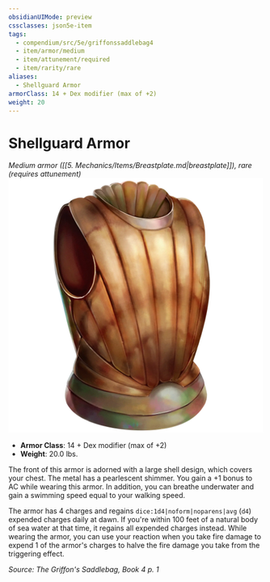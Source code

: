 ```yaml
---
obsidianUIMode: preview
cssclasses: json5e-item
tags:
  - compendium/src/5e/griffonssaddlebag4
  - item/armor/medium
  - item/attunement/required
  - item/rarity/rare
aliases:
  - Shellguard Armor
armorClass: 14 + Dex modifier (max of +2)
weight: 20
---
```

# Shellguard Armor
*Medium armor ([[5. Mechanics/Items/Breastplate.md\|breastplate]]), rare (requires attunement)*  
![](https://raw.githubusercontent.com/TheGiddyLimit/homebrew-img/main/img/GriffonsSaddlebag4/Items/Shellguard-Armor.webp#right)  

- **Armor Class**: 14 + Dex modifier (max of +2)
- **Weight**: 20.0 lbs.

The front of this armor is adorned with a large shell design, which covers your chest. The metal has a pearlescent shimmer. You gain a +1 bonus to AC while wearing this armor. In addition, you can breathe underwater and gain a swimming speed equal to your walking speed.

The armor has 4 charges and regains `dice:1d4|noform|noparens|avg` (`d4`) expended charges daily at dawn. If you're within 100 feet of a natural body of sea water at that time, it regains all expended charges instead. While wearing the armor, you can use your reaction when you take fire damage to expend 1 of the armor's charges to halve the fire damage you take from the triggering effect.

*Source: The Griffon's Saddlebag, Book 4 p. 1*
